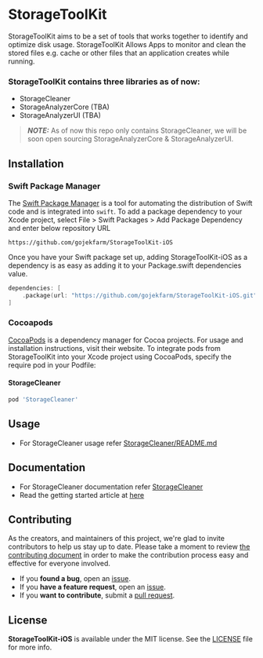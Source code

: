 # StorageToolKit

StorageToolKit aims to be a set of tools that works together to identify and optimize disk usage. StorageToolKit Allows Apps to monitor and clean the stored files e.g. cache or other files that an application creates while running.


### StorageToolKit contains three libraries as of now:
- StorageCleaner
- StorageAnalyzerCore (TBA)
- StorageAnalyzerUI (TBA)

> **_NOTE:_**  As of now this repo only contains StorageCleaner, we will be soon open sourcing StorageAnalyzerCore & StorageAnalyzerUI.


## Installation

### Swift Package Manager

The [Swift Package Manager](https://swift.org/package-manager/) is a tool for automating the distribution of Swift code and is integrated into `swift`.
To add a package dependency to your Xcode project, select File > Swift Packages > Add Package Dependency and enter below repository URL

```
https://github.com/gojekfarm/StorageToolKit-iOS
```

Once you have your Swift package set up, adding StorageToolKit-iOS as a dependency is as easy as adding it to your Package.swift dependencies value.

```swift
dependencies: [
    .package(url: "https://github.com/gojekfarm/StorageToolKit-iOS.git", .upToNextMajor(from: "0.9.0"))
]
```

### Cocoapods

[CocoaPods](https://cocoapods.org/) is a dependency manager for Cocoa projects. For usage and installation instructions, visit their website. To integrate pods from StorageToolKit into your Xcode project using CocoaPods, specify the require pod in your Podfile:

#### StorageCleaner

```ruby
pod 'StorageCleaner'
```

## Usage 

* For StorageCleaner usage refer [StorageCleaner/README.md](StorageCleaner/README.md)

## Documentation

* For StorageCleaner documentation refer [StorageCleaner](https://gojek.github.io/StorageToolKit-iOS/documentation/storagecleaner)
* Read the getting started article at [here](https://gojek.github.io/StorageToolKit-iOS/documentation/storagecleaner/gettingstarted)

## Contributing

As the creators, and maintainers of this project, we're glad to invite contributors to help us stay up to date. Please take a moment to review [the contributing document](.github/CONTRIBUTING.md) in order to make the contribution process easy and effective for everyone involved.

- If you **found a bug**, open an [issue](https://github.com/gojek/StorageToolKit-iOS/issues).
- If you **have a feature request**, open an [issue](https://github.com/gojek/StorageToolKit-iOS/issues).
- If you **want to contribute**, submit a [pull request](https://github.com/gojek/StorageToolKit-iOS/pulls).

## License

**StorageToolKit-iOS** is available under the MIT license. See the [LICENSE](LICENSE) file for more info.
